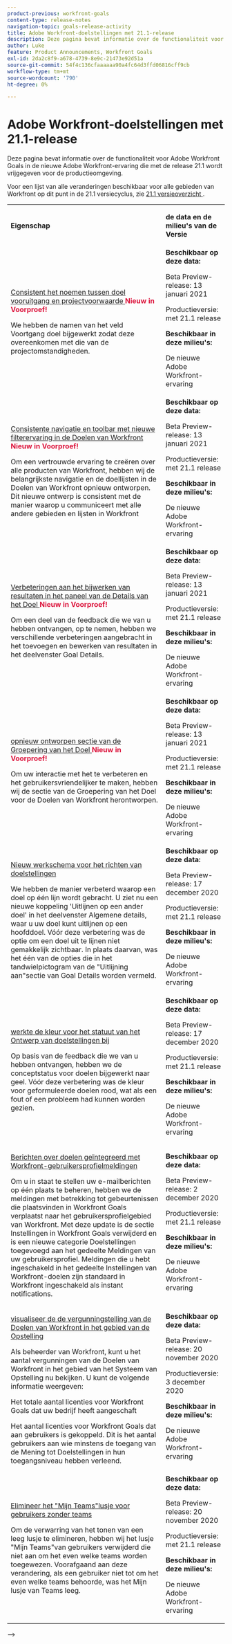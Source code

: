 ```yaml
---
product-previous: workfront-goals
content-type: release-notes
navigation-topic: goals-release-activity
title: Adobe Workfront-doelstellingen met 21.1-release
description: Deze pagina bevat informatie over de functionaliteit voor Adobe Workfront Goals in de nieuwe Adobe Workfront-ervaring die met de release 21.1 wordt vrijgegeven voor de productieomgeving.
author: Luke
feature: Product Announcements, Workfront Goals
exl-id: 2da2c8f9-a678-4739-8e9c-21473e92d51a
source-git-commit: 54f4c136cfaaaaaa90a4fc64d3ffd06816cff9cb
workflow-type: tm+mt
source-wordcount: '790'
ht-degree: 0%

---
```


# Adobe Workfront-doelstellingen met 21.1-release

Deze pagina bevat informatie over de functionaliteit voor Adobe Workfront Goals in de nieuwe Adobe Workfront-ervaring die met de release 21.1 wordt vrijgegeven voor de productieomgeving.

Voor een lijst van alle veranderingen beschikbaar voor alle gebieden van Workfront op dit punt in de 21.1 versiecyclus, zie [&#x200B; 21.1 versieoverzicht &#x200B;](../../../product-announcements/product-releases/21.1-release-activity/21-1-release-overview.md).

<table style="table-layout:auto"> 
 <col> 
 <col> 
 <tbody> 
  <tr> 
   <td> <p><strong> Eigenschap </strong> </p> </td> 
   <td> <p><strong> de data en de milieu's van de Versie </strong> </p> </td> 
  </tr> 
  <tr data-mc-conditions=""> 
   <td> <p><a href="../../../product-announcements/product-releases/goals-release-activity/goals-21.1-release/goals-jan-11.md#top" class="MCXref xref" xrefformat="{para}"> Consistent het noemen tussen doel vooruitgang en projectvoorwaarde </a> <span style="color: #dc143c; font-weight: bold;"> Nieuw in Voorproef!</span></p> <p>We hebben de namen van het veld Voortgang doel bijgewerkt zodat deze overeenkomen met die van de projectomstandigheden.</p> </td> 
   <td><strong> Beschikbaar op deze data:</strong> <p>Beta Preview-release: 13 januari 2021</p> <p>Productieversie: met 21.1 release</p> <p><strong> Beschikbaar in deze milieu's:</strong> </p> <p>De nieuwe Adobe Workfront-ervaring </p> </td> 
  </tr> 
  <tr data-mc-conditions=""> 
   <td> <p><a href="../../../product-announcements/product-releases/goals-release-activity/goals-21.1-release/goals-jan-11.md#consiste" class="MCXref xref" xrefformat="{para}"> Consistente navigatie en toolbar met nieuwe filterervaring in de Doelen van Workfront </a> <span style="color: #dc143c; font-weight: bold;"> Nieuw in Voorproef!</span></p> <p>Om een vertrouwde ervaring te creëren over alle producten van Workfront, hebben wij de belangrijkste navigatie en de doellijsten in de Doelen van Workfront opnieuw ontworpen. Dit nieuwe ontwerp is consistent met de manier waarop u communiceert met alle andere gebieden en lijsten in Workfront </p> </td> 
   <td><strong> Beschikbaar op deze data:</strong> <p>Beta Preview-release: 13 januari 2021</p> <p>Productieversie: met 21.1 release</p> <p><strong> Beschikbaar in deze milieu's:</strong> </p> <p>De nieuwe Adobe Workfront-ervaring </p> </td> 
  </tr> 
  <tr data-mc-conditions=""> 
   <td> <p><a href="../../../product-announcements/product-releases/goals-release-activity/goals-21.1-release/goals-jan-11.md#improvem" class="MCXref xref" xrefformat="{para}"> Verbeteringen aan het bijwerken van resultaten in het paneel van de Details van het Doel </a> <span style="color: #dc143c; font-weight: bold;"> Nieuw in Voorproef!</span></p> <p>Om een deel van de feedback die we van u hebben ontvangen, op te nemen, hebben we verschillende verbeteringen aangebracht in het toevoegen en bewerken van resultaten in het deelvenster Goal Details.</p> </td> 
   <td><strong> Beschikbaar op deze data:</strong> <p>Beta Preview-release: 13 januari 2021</p> <p>Productieversie: met 21.1 release</p> <p><strong> Beschikbaar in deze milieu's:</strong> </p> <p>De nieuwe Adobe Workfront-ervaring </p> </td> 
  </tr> 
  <tr data-mc-conditions=""> 
   <td> <p><a href="../../../product-announcements/product-releases/goals-release-activity/goals-21.1-release/goals-jan-11.md#redesign" class="MCXref xref" xrefformat="{para}"> opnieuw ontworpen sectie van de Groepering van het Doel </a> <span style="color: #dc143c; font-weight: bold;"> Nieuw in Voorproef!</span></p> <p>Om uw interactie met het te verbeteren en het gebruikersvriendelijker te maken, hebben wij de sectie van de Groepering van het Doel voor de Doelen van Workfront herontworpen.</p> </td> 
   <td><strong> Beschikbaar op deze data:</strong> <p>Beta Preview-release: 13 januari 2021</p> <p>Productieversie: met 21.1 release</p> <p><strong> Beschikbaar in deze milieu's:</strong> </p> <p>De nieuwe Adobe Workfront-ervaring </p> </td> 
  </tr> 
  <tr data-mc-conditions=""> 
   <td> <p><a href="../../../product-announcements/product-releases/goals-release-activity/goals-21.1-release/goals-dec-14.md#top" class="MCXref xref" xrefformat="{para}"> Nieuw werkschema voor het richten van doelstellingen </a> </p> <p>We hebben de manier verbeterd waarop een doel op één lijn wordt gebracht. U ziet nu een nieuwe koppeling 'Uitlijnen op een ander doel' in het deelvenster Algemene details, waar u uw doel kunt uitlijnen op een hoofddoel. Vóór deze verbetering was de optie om een doel uit te lijnen niet gemakkelijk zichtbaar. In plaats daarvan, was het één van de opties die in het tandwielpictogram van de "Uitlijning aan"sectie van Goal Details worden vermeld.</p> </td> 
   <td><strong> Beschikbaar op deze data:</strong> <p>Beta Preview-release: 17 december 2020</p> <p>Productieversie: met 21.1 release</p> <p><strong> Beschikbaar in deze milieu's:</strong> </p> <p>De nieuwe Adobe Workfront-ervaring </p> </td> 
  </tr> 
  <tr data-mc-conditions=""> 
   <td> <p><a href="../../../product-announcements/product-releases/goals-release-activity/goals-21.1-release/goals-dec-14.md#updated" class="MCXref xref" xrefformat="{para}"> werkte de kleur voor het statuut van het Ontwerp van doelstellingen bij </a> </p> <p>Op basis van de feedback die we van u hebben ontvangen, hebben we de conceptstatus voor doelen bijgewerkt naar geel. Vóór deze verbetering was de kleur voor geformuleerde doelen rood, wat als een fout of een probleem had kunnen worden gezien.</p> </td> 
   <td><strong> Beschikbaar op deze data:</strong> <p>Beta Preview-release: 17 december 2020</p> <p>Productieversie: met 21.1 release</p> <p><strong> Beschikbaar in deze milieu's:</strong> </p> <p>De nieuwe Adobe Workfront-ervaring </p> </td> 
  </tr> 
  <tr data-mc-conditions=""> 
   <td> <p><a href="../../../product-announcements/product-releases/goals-release-activity/goals-21.1-release/goals-nov-30.md#top" class="MCXref xref" xrefformat="{para}"> Berichten over doelen geïntegreerd met Workfront-gebruikersprofielmeldingen </a> </p> <p>Om u in staat te stellen uw e-mailberichten op één plaats te beheren, hebben we de meldingen met betrekking tot gebeurtenissen die plaatsvinden in Workfront Goals verplaatst naar het gebruikersprofielgebied van Workfront. Met deze update is de sectie Instellingen in Workfront Goals verwijderd en is een nieuwe categorie Doelstellingen toegevoegd aan het gedeelte Meldingen van uw gebruikersprofiel. Meldingen die u hebt ingeschakeld in het gedeelte Instellingen van Workfront-doelen zijn standaard in Workfront ingeschakeld als instant notifications.</p> </td> 
   <td><strong> Beschikbaar op deze data:</strong> <p>Beta Preview-release: 2 december 2020</p> <p>Productieversie: met 21.1 release</p> <p><strong> Beschikbaar in deze milieu's:</strong> </p> <p>De nieuwe Adobe Workfront-ervaring </p> </td> 
  </tr> 
  <tr data-mc-conditions=""> 
   <td> <p><a href="../../../product-announcements/product-releases/goals-release-activity/goals-21.1-release/goals-nov-16.md#top" class="MCXref xref" xrefformat="{para}"> visualiseer de de vergunningstelling van de Doelen van Workfront in het gebied van de Opstelling </a> </p> <p>Als beheerder van Workfront, kunt u het aantal vergunningen van de Doelen van Workfront in het gebied van het Systeem van Opstelling nu bekijken. U kunt de volgende informatie weergeven:</p> <p>Het totale aantal licenties voor Workfront Goals dat uw bedrijf heeft aangeschaft</p> <p>Het aantal licenties voor Workfront Goals dat aan gebruikers is gekoppeld. Dit is het aantal gebruikers aan wie minstens de toegang van de Mening tot Doelstellingen in hun toegangsniveau hebben verleend.</p> </td> 
   <td><strong> Beschikbaar op deze data:</strong> <p>Beta Preview-release: 20 november 2020</p> <p>Productieversie: 3 december 2020</p> <p><strong> Beschikbaar in deze milieu's:</strong> </p> <p>De nieuwe Adobe Workfront-ervaring </p> </td> 
  </tr> 
  <tr data-mc-conditions=""> 
   <td> <p><a href="../../../product-announcements/product-releases/goals-release-activity/goals-21.1-release/goals-nov-16.md#eliminat" class="MCXref xref" xrefformat="{para}"> Elimineer het "Mijn Teams"lusje voor gebruikers zonder teams </a> </p> <p>Om de verwarring van het tonen van een leeg lusje te elimineren, hebben wij het lusje "Mijn Teams"van gebruikers verwijderd die niet aan om het even welke teams worden toegewezen. Voorafgaand aan deze verandering, als een gebruiker niet tot om het even welke teams behoorde, was het Mijn lusje van Teams leeg.</p> </td> 
   <td><strong> Beschikbaar op deze data:</strong> <p>Beta Preview-release: 20 november 2020</p> <p>Productieversie: met 21.1 release</p> <p><strong> Beschikbaar in deze milieu's:</strong> </p> <p>De nieuwe Adobe Workfront-ervaring </p> </td> 
  </tr> 
 </tbody> 
</table>
—&gt;
